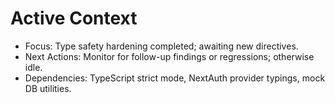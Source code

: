 # Active Context

- Focus: Type safety hardening completed; awaiting new directives.
- Next Actions: Monitor for follow-up findings or regressions; otherwise idle.
- Dependencies: TypeScript strict mode, NextAuth provider typings, mock DB utilities.
